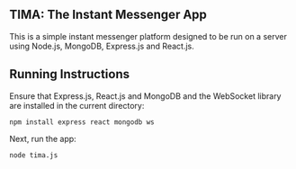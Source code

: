 TIMA:  The Instant Messenger App
--------------------------------
This is a simple instant messenger platform designed to be run on a server using
Node.js, MongoDB, Express.js and React.js.

Running Instructions
--------------------
Ensure that Express.js, React.js and MongoDB and the WebSocket library are
installed in the current directory:

    npm install express react mongodb ws

Next, run the app:

    node tima.js
